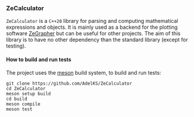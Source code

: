 ### ZeCalculator

`ZeCalculator` is a `C++20` library for parsing and computing mathematical expressions and objects. It is mainly used as a backend for the plotting software [ZeGrapher](https://github.com/AdelKS/ZeGrapher) but can be useful for other projects. The aim of this library is to have no other dependency than the standard library (except for testing).

#### How to build and run tests

The project uses the [meson](mesonbuild.com/) build system, to build and run tests:
```shell
git clone https://github.com/AdelKS/ZeCalculator
cd ZeCalculator
meson setup build
cd build
meson compile
meson test
```
